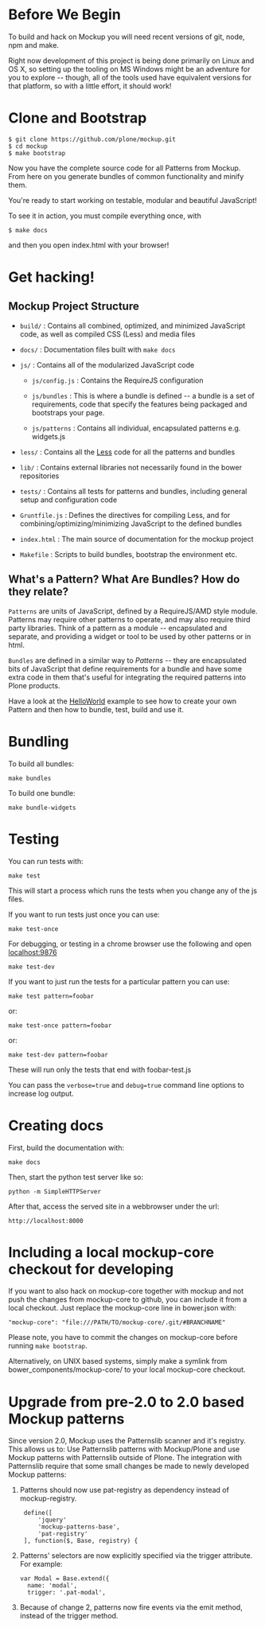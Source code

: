 # Before We Begin

To build and hack on Mockup you will need recent versions of git, node, npm and make.

Right now development of this project is being done primarily on Linux and OS X,
so setting up the tooling on MS Windows might be an adventure for you to explore --
though, all of the tools used have equivalent versions for that platform,
so with a little effort, it should work!

# Clone and Bootstrap

    $ git clone https://github.com/plone/mockup.git
    $ cd mockup
    $ make bootstrap

Now you have the complete source code for all Patterns from Mockup.
From here on you generate bundles of common functionality and minify them.

You're ready to start working on testable,
modular and beautiful JavaScript!

To see it in action, you must compile everything once, with

    $ make docs

and then you open index.html with your browser!

# Get hacking!

## Mockup Project Structure

 * `build/` : Contains all combined, optimized, and minimized JavaScript code,
   as well as compiled CSS (Less) and media files

 * `docs/` : Documentation files built with `make docs`

 * `js/` : Contains all of the modularized JavaScript code

    * `js/config.js` : Contains the RequireJS configuration

    * `js/bundles` : This is where a bundle is defined --
      a bundle is a set of requirements,
      code that specify the features being packaged and bootstraps your page.

    * `js/patterns` : Contains all individual, encapsulated patterns
      e.g. widgets.js

 * `less/` : Contains all the [Less](http://lesscss.org/) code for all the patterns and bundles

 * `lib/` : Contains external libraries not necessarily found in the bower repositories

 * `tests/` : Contains all tests for patterns and bundles, including general setup and configuration code

 * `Gruntfile.js` : Defines the directives for compiling Less,
   and for combining/optimizing/minimizing JavaScript to the defined bundles

 * `index.html` : The main source of documentation for the mockup project

 * `Makefile` : Scripts to build bundles, bootstrap the environment etc.


## What's a Pattern? What Are Bundles? How do they relate?

`Patterns` are units of JavaScript,
defined by a RequireJS/AMD style module.
Patterns may require other patterns to operate,
and may also require third party libraries.
Think of a pattern as a module -- encapsulated and separate,
and providing a widget or tool to be used by other patterns or in html.

`Bundles` are defined in a similar way to *Patterns* --
they are encapsulated bits of JavaScript that define requirements for a bundle and have some extra code in them that's useful for integrating the required patterns into Plone products.

Have a look at the [HelloWorld](#learn) example to see how to create your own Pattern and then how to bundle, test, build and use it.

# Bundling

To build all bundles:

    make bundles

To build one bundle:

    make bundle-widgets

# Testing

You can run tests with:

    make test

This will start a process which runs the tests when you change any of the js files.

If you want to run tests just once you can use:

    make test-once

For debugging, or testing in a chrome browser use the following and open [localhost:9876](localhost:9876)

    make test-dev

If you want to just run the tests for a particular pattern you can use:

    make test pattern=foobar

or:

    make test-once pattern=foobar

or:

    make test-dev pattern=foobar

These will run only the tests that end with foobar-test.js

You can pass the ``verbose=true`` and ``debug=true`` command line options to
increase log output.


# Creating docs

First, build the documentation with:

    make docs

Then, start the python test server like so:

    python -m SimpleHTTPServer

After that, access the served site in a webbrowser under the url:

    http://localhost:8000


# Including a local mockup-core checkout for developing

If you want to also hack on mockup-core together with mockup and not push the
changes from mockup-core to github, you can include it from a local checkout.
Just replace the mockup-core line in bower.json with:

    "mockup-core": "file:///PATH/TO/mockup-core/.git/#BRANCHNAME"

Please note, you have to commit the changes on mockup-core before running
``make bootstrap``.

Alternatively, on UNIX based systems, simply make a symlink from
bower_components/mockup-core/ to your local mockup-core checkout.


# Upgrade from pre-2.0 to 2.0 based Mockup patterns

Since version 2.0, Mockup uses the Patternslib scanner and it's registry. This
allows us to: Use Patternslib patterns with Mockup/Plone and use Mockup
patterns with Patternslib outside of Plone. The integration with Patternslib
require that some small changes be made to newly developed Mockup patterns:

1. Patterns should now use pat-registry as dependency instead of
   mockup-registry.

        define([
            'jquery'
            'mockup-patterns-base',
            'pat-registry'
        ], function($, Base, registry) {

2. Patterns' selectors are now explicitly specified via the trigger attribute.
   For example:

       var Modal = Base.extend({
         name: 'modal',
         trigger: '.pat-modal',

3. Because of change 2, patterns now fire events via the emit method, instead
   of the trigger method.

